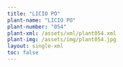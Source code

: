 ```yaml
---
title: "LICIO PO"
plant-name: "LICIO PO"
plant-number: "054"
plant-xml: /assets/xml/plant054.xml
plant-img: /assets/img/plant054.jpg
layout: single-xml
toc: false
---
```

